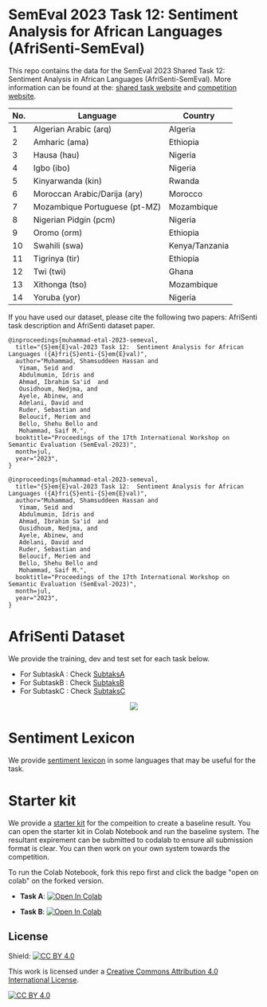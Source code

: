 # SemEval 2023 Task 12: Sentiment Analysis for African Languages (AfriSenti-SemEval)


This repo contains the data for the SemEval 2023 Shared Task 12: Sentiment Analysis in African Languages (AfriSenti-SemEval). More information can be found at the: [shared task website](https://afrisenti-semeval.github.io) and [competition website](https://codalab.lisn.upsaclay.fr/competitions/7320).


<div style="text-align:center;">


| No. | Language             | Country          |
|-----|----------------------|------------------|
| 1   | Algerian Arabic (arq)      | Algeria          |
| 2   | Amharic  (ama)                | Ethiopia         |
| 3   | Hausa   (hau)               | Nigeria          |
| 4   | Igbo  (ibo)                | Nigeria          |
| 5   | Kinyarwanda    (kin)        | Rwanda           |
| 6   | Moroccan Arabic/Darija (ary)| Morocco          |
| 7   | Mozambique Portuguese (pt-MZ)| Mozambique       |
| 8   | Nigerian Pidgin  (pcm)     | Nigeria          |
| 9   | Oromo   (orm)              | Ethiopia         |
| 10  | Swahili     (swa)         | Kenya/Tanzania   |
| 11  | Tigrinya    (tir)          | Ethiopia         |
| 12  | Twi        (twi)            | Ghana            |
| 13  | Xithonga        (tso)            | Mozambique          |
| 14  | Yoruba    (yor)            | Nigeria          |


</div>

If you have used our dataset, please cite the following two papers: AfriSenti task description and AfriSenti dataset paper.

```
@inproceedings{muhammad-etal-2023-semeval,
  title="{S}em{E}val-2023 Task 12:  Sentiment Analysis for African Languages ({A}fri{S}enti-{S}em{E}val)",
  author="Muhammad, Shamsuddeen Hassan and
   Yimam, Seid and 
   Abdulmumin, Idris and 
   Ahmad, Ibrahim Sa'id  and 
   Ousidhoum, Nedjma, and
   Ayele, Abinew, and 
   Adelani, David and 
   Ruder, Sebastian and  
   Beloucif, Meriem and 
   Bello, Shehu Bello and 
   Mohammad, Saif M.",
  booktitle="Proceedings of the 17th International Workshop on Semantic Evaluation (SemEval-2023)",
  month=jul,
  year="2023",
}
```


```
@inproceedings{muhammad-etal-2023-semeval,
  title="{S}em{E}val-2023 Task 12:  Sentiment Analysis for African Languages ({A}fri{S}enti-{S}em{E}val)",
  author="Muhammad, Shamsuddeen Hassan and
   Yimam, Seid and 
   Abdulmumin, Idris and 
   Ahmad, Ibrahim Sa'id  and 
   Ousidhoum, Nedjma, and
   Ayele, Abinew, and 
   Adelani, David and 
   Ruder, Sebastian and  
   Beloucif, Meriem and 
   Bello, Shehu Bello and 
   Mohammad, Saif M.",
  booktitle="Proceedings of the 17th International Workshop on Semantic Evaluation (SemEval-2023)",
  month=jul,
  year="2023",
}
```

# AfriSenti Dataset

We provide the training, dev and test set for each task below. 


- For SubtaskA : Check [SubtaksA](https://github.com/afrisenti-semeval/afrisent-semeval-2023/tree/main/SubtaskA)
- For SubtaskB : Check [SubtaksB](https://github.com/afrisenti-semeval/afrisent-semeval-2023/tree/main/SubtaskB)
- For SubtaskC : Check [SubtaksC](https://github.com/afrisenti-semeval/afrisent-semeval-2023/tree/main/SubtaskC)


<p align="center">
<img align="center" src="https://raw.githubusercontent.com/afrisenti-semeval/afrisent-semeval-2023/main/afrisenti_languages.png"/>
</p>


# Sentiment Lexicon

We provide [sentiment lexicon](https://github.com/afrisenti-semeval/afrisent-semeval-2023/tree/main/sentiment_lexicon) in some languages that may be useful for the task. 

# Starter kit

We provide a [starter kit](https://github.com/afrisenti-semeval/afrisent-semeval-2023/tree/main/starter_kit) for the compeition to create a baseline result. You can open the starter kit in Colab Notebook and run the baseline system. The resultant expirement can be submitted to codalab to ensure all submission format is clear. You can then work on your own system towards the competition. 

To run the Colab Notebook, fork this repo first and click the badge "open on colab" on the forked version. 


- **Task A**: <a target="_blank" href="https://colab.research.google.com/github/afrisenti-semeval/afrisent-semeval-2023/blob/main/AfriSenti_SemEval_2023_Starter_Notebook_Task_A.ipynb">
  <img src="https://colab.research.google.com/assets/colab-badge.svg" alt="Open In Colab"/>
</a>

- **Task B**: <a target="_blank" href="https://colab.research.google.com/github/afrisenti-semeval/afrisent-semeval-2023/blob/main/AfriSenti_SemEval_2023_Starter_Notebook_Task_B.ipynb">
  <img src="https://colab.research.google.com/assets/colab-badge.svg" alt="Open In Colab"/>
</a>

## License

Shield: [![CC BY 4.0][cc-by-shield]][cc-by]

This work is licensed under a
[Creative Commons Attribution 4.0 International License][cc-by].

[![CC BY 4.0][cc-by-image]][cc-by]

[cc-by]: http://creativecommons.org/licenses/by/4.0/
[cc-by-image]: https://i.creativecommons.org/l/by/4.0/88x31.png
[cc-by-shield]: https://img.shields.io/badge/License-CC%20BY%204.0-lightgrey.svg

